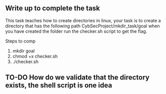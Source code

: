 ## Write up to complete the task

This task teaches how to create directories in linux, your task is to
create a directory that has the following path CybSecProject/mkdir_task/goal
when you have created the folder run the checker.sh script to get the flag.


Steps to comp
1. mkdir goal
2. chmod +x checker.sh
3. ./checker.sh

## TO-DO How do we validate that the directory exists, the shell script is one idea
